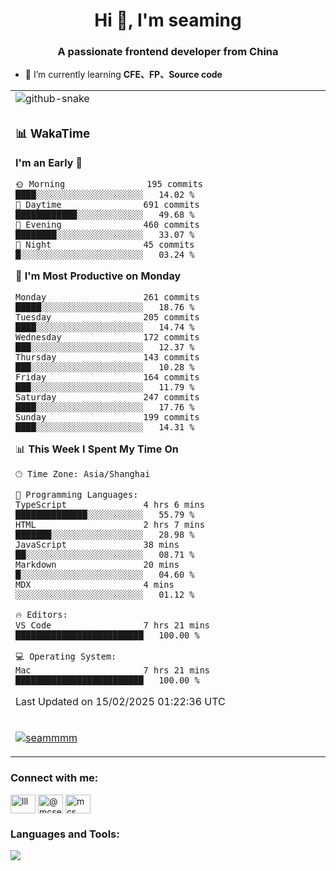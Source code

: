 <h1 align="center">Hi 👋, I'm seaming</h1>
<h3 align="center">A passionate frontend developer from China</h3>

- 🌱 I’m currently learning **CFE、FP、Source code**

<div align="center">

<table>

<tr><td>
  <img alt="github-snake" src="profile-snake-contrib/github-user-contribution.svg"/>
</td></tr>

<tr><td>

### 📊 WakaTime

<!--START_SECTION:waka-->
**I'm an Early 🐤** 

```text
🌞 Morning                195 commits         ████░░░░░░░░░░░░░░░░░░░░░   14.02 % 
🌆 Daytime                691 commits         ████████████░░░░░░░░░░░░░   49.68 % 
🌃 Evening                460 commits         ████████░░░░░░░░░░░░░░░░░   33.07 % 
🌙 Night                  45 commits          █░░░░░░░░░░░░░░░░░░░░░░░░   03.24 % 
```
📅 **I'm Most Productive on Monday** 

```text
Monday                   261 commits         █████░░░░░░░░░░░░░░░░░░░░   18.76 % 
Tuesday                  205 commits         ████░░░░░░░░░░░░░░░░░░░░░   14.74 % 
Wednesday                172 commits         ███░░░░░░░░░░░░░░░░░░░░░░   12.37 % 
Thursday                 143 commits         ███░░░░░░░░░░░░░░░░░░░░░░   10.28 % 
Friday                   164 commits         ███░░░░░░░░░░░░░░░░░░░░░░   11.79 % 
Saturday                 247 commits         ████░░░░░░░░░░░░░░░░░░░░░   17.76 % 
Sunday                   199 commits         ████░░░░░░░░░░░░░░░░░░░░░   14.31 % 
```


📊 **This Week I Spent My Time On** 

```text
🕑︎ Time Zone: Asia/Shanghai

💬 Programming Languages: 
TypeScript               4 hrs 6 mins        ██████████████░░░░░░░░░░░   55.79 % 
HTML                     2 hrs 7 mins        ███████░░░░░░░░░░░░░░░░░░   28.98 % 
JavaScript               38 mins             ██░░░░░░░░░░░░░░░░░░░░░░░   08.71 % 
Markdown                 20 mins             █░░░░░░░░░░░░░░░░░░░░░░░░   04.60 % 
MDX                      4 mins              ░░░░░░░░░░░░░░░░░░░░░░░░░   01.12 % 

🔥 Editors: 
VS Code                  7 hrs 21 mins       █████████████████████████   100.00 % 

💻 Operating System: 
Mac                      7 hrs 21 mins       █████████████████████████   100.00 % 
```


 Last Updated on 15/02/2025 01:22:36 UTC
<!--END_SECTION:waka-->

</td></tr>

<tr><td>
  <p align="left"> <a href="https://github.com/ryo-ma/github-profile-trophy"><img src="https://github-profile-trophy.vercel.app/?username=seammmm" alt="seammmm" /></a> </p>
</td></tr>
</table>

<h3 align="left">Connect with me:</h3>
<p align="left">
<a href="https://dev.to/lll" target="blank"><img align="center" src="https://raw.githubusercontent.com/rahuldkjain/github-profile-readme-generator/master/src/images/icons/Social/devto.svg" alt="lll" height="30" width="40" /></a>
<a href="https://medium.com/@mcseaming" target="blank"><img align="center" src="https://raw.githubusercontent.com/rahuldkjain/github-profile-readme-generator/master/src/images/icons/Social/medium.svg" alt="@mcseaming" height="30" width="40" /></a>
<a href="https://www.leetcode.com/mcs" target="blank"><img align="center" src="https://raw.githubusercontent.com/rahuldkjain/github-profile-readme-generator/master/src/images/icons/Social/leet-code.svg" alt="mcs" height="30" width="40" /></a>
</p>

<h3 align="left">Languages and Tools:</h3>
<img align="left" src="https://skillicons.dev/icons?i=sass,ts,jest,express,nuxt,firebase,gatsby,js,vue,react,redux,docker,discord,mongodb,stackoverflow,idea,git,vscode,github,gitlab,figma,vite,svg,next,gulp,webpack,bootstrap,jquery,swift,prisma" />
